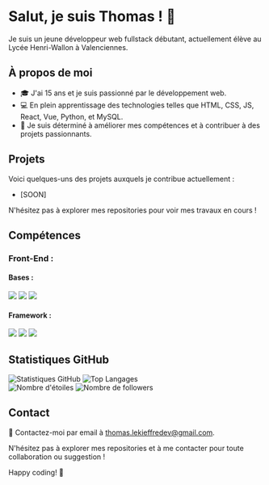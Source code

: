 # Salut, je suis Thomas ! 👋

Je suis un jeune développeur web fullstack débutant, actuellement élève au Lycée Henri-Wallon à Valenciennes.

## À propos de moi

- 🎓 J'ai 15 ans et je suis passionné par le développement web.
- 💻 En plein apprentissage des technologies telles que HTML, CSS, JS, React, Vue, Python, et MySQL.
- 🚀 Je suis déterminé à améliorer mes compétences et à contribuer à des projets passionnants.

## Projets

Voici quelques-uns des projets auxquels je contribue actuellement :

- [SOON]

N'hésitez pas à explorer mes repositories pour voir mes travaux en cours !

## Compétences
### Front-End :

#### Bases :
<img src = "https://cdn.jsdelivr.net/gh/devicons/devicon@latest/icons/](https://cdn.jsdelivr.net/gh/devicons/devicon@latest/icons/html5/html5-original.svg" />
<img src = "https://cdn.jsdelivr.net/gh/devicons/devicon@latest/icons/css3/css3-original.svg" />
<img src = "https://cdn.jsdelivr.net/gh/devicons/devicon@latest/icons/javascript/javascript-original.svg" />

#### Framework :
<img src = "https://cdn.jsdelivr.net/gh/devicons/devicon@latest/icons/react/react-original.svg" />
<img src = "https://cdn.jsdelivr.net/gh/devicons/devicon@latest/icons/vuejs/vuejs-original.svg" />
<img src = "https://cdn.jsdelivr.net/gh/devicons/devicon@latest/icons/tailwindcss/tailwindcss-original.svg" />


## Statistiques GitHub

![Statistiques GitHub](https://github-readme-stats.vercel.app/api?username=ShoguntotoDev&show_icons=true&theme=radical)
![Top Langages](https://github-readme-stats.vercel.app/api/top-langs/?username=ShoguntotoDev&layout=compact)
<br>
![Nombre d'étoiles](https://img.shields.io/github/stars/ShoguntotoDev?style=social)
![Nombre de followers](https://img.shields.io/github/followers/ShoguntotoDev?style=social)


## Contact

📧 Contactez-moi par email à [thomas.lekieffredev@gmail.com](mailto:thomas.lekieffredev@gmail.com).

N'hésitez pas à explorer mes repositories et à me contacter pour toute collaboration ou suggestion !

Happy coding! 🚀
